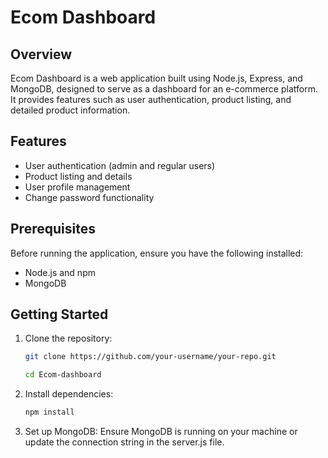 # Ecom Dashboard

## Overview

Ecom Dashboard is a web application built using Node.js, Express, and MongoDB, designed to serve as a dashboard for an e-commerce platform. It provides features such as user authentication, product listing, and detailed product information.

## Features

- User authentication (admin and regular users)
- Product listing and details
- User profile management
- Change password functionality

## Prerequisites

Before running the application, ensure you have the following installed:

- Node.js and npm
- MongoDB

## Getting Started

1. Clone the repository:

   ```bash
   git clone https://github.com/your-username/your-repo.git

   cd Ecom-dashboard
2. Install dependencies:

   ```bash 
   npm install
   
2. Set up MongoDB:
Ensure MongoDB is running on your machine or update the connection string in the server.js file.

